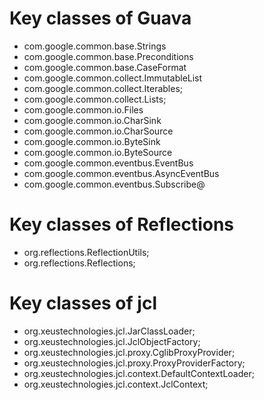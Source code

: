 # Key classes of Guava
- com.google.common.base.Strings
- com.google.common.base.Preconditions
- com.google.common.base.CaseFormat
- com.google.common.collect.ImmutableList
- com.google.common.collect.Iterables;
- com.google.common.collect.Lists;
- com.google.common.io.Files
- com.google.common.io.CharSink
- com.google.common.io.CharSource
- com.google.common.io.ByteSink
- com.google.common.io.ByteSource
- com.google.common.eventbus.EventBus
- com.google.common.eventbus.AsyncEventBus
- com.google.common.eventbus.Subscribe@

# Key classes of Reflections
- org.reflections.ReflectionUtils;
- org.reflections.Reflections;

# Key classes of jcl
- org.xeustechnologies.jcl.JarClassLoader;
- org.xeustechnologies.jcl.JclObjectFactory;
- org.xeustechnologies.jcl.proxy.CglibProxyProvider;
- org.xeustechnologies.jcl.proxy.ProxyProviderFactory;
- org.xeustechnologies.jcl.context.DefaultContextLoader;
- org.xeustechnologies.jcl.context.JclContext;